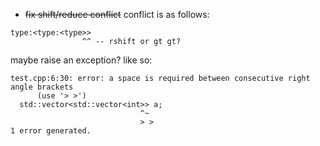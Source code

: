 - ~~fix shift/reduce conflict~~ conflict is as follows:
```
type:<type:<type>>
                ^^ -- rshift or gt gt?
```
  maybe raise an exception? like so:
```
test.cpp:6:30: error: a space is required between consecutive right angle brackets
      (use '> >')
  std::vector<std::vector<int>> a;
                             ^~
                             > >
1 error generated.
```
